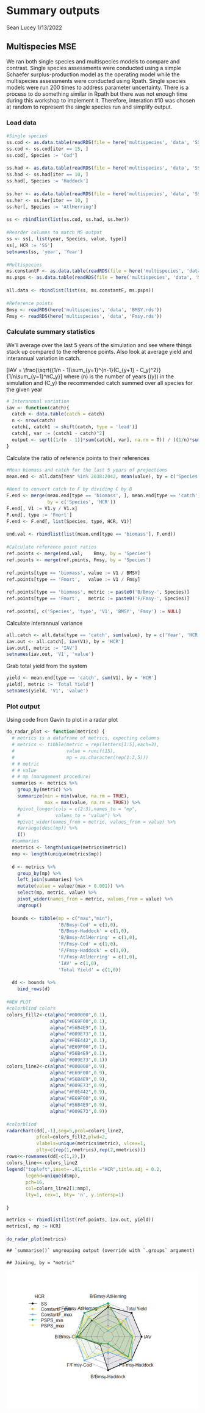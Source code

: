 Summary outputs
================
Sean Lucey
1/13/2022

## Multispecies MSE

We ran both single species and multispecies models to compare and
contrast. Single species assessments were conducted using a simple
Schaefer surplus-production model as the operating model while the
multispecies assessments were conducted using Rpath. Single species
models were run 200 times to address parameter uncertainty. There is a
process to do something similar in Rpath but there was not enough time
during this workshop to implement it. Therefore, interation \#10 was
chosen at random to represent the single species run and simplify
output.

### Load data

``` r
#Single species
ss.cod <- as.data.table(readRDS(file = here('multispecies', 'data', 'SS_Cod.rds')))
ss.cod <- ss.cod[iter == 15, ]
ss.cod[, Species := 'Cod']

ss.had <- as.data.table(readRDS(file = here('multispecies', 'data', 'SS_Haddock.rds')))
ss.had <- ss.had[iter == 10, ]
ss.had[, Species := 'Haddock']

ss.her <- as.data.table(readRDS(file = here('multispecies', 'data', 'SS_Herring.rds')))
ss.her <- ss.her[iter == 10, ]
ss.her[, Species := 'AtlHerring']

ss <- rbindlist(list(ss.cod, ss.had, ss.her))

#Reorder columns to match MS output
ss <- ss[, list(year, Species, value, type)]
ss[, HCR := 'SS']
setnames(ss, 'year', 'Year')

#Multispecies
ms.constantF <- as.data.table(readRDS(file = here('multispecies', 'data', 'MS_ConstantF.rds')))
ms.psps <- as.data.table(readRDS(file = here('multispecies', 'data', 'MS_PSPS.rds')))

all.data <- rbindlist(list(ss, ms.constantF, ms.psps))

#Reference points
Bmsy <- readRDS(here('multispecies', 'data', 'BMSY.rds'))
Fmsy <- readRDS(here('multispecies', 'data', 'Fmsy.rds'))
```

### Calculate summary statistics

We’ll average over the last 5 years of the simulation and see where
things stack up compared to the reference points. Also look at average
yield and interannual variation in catch.

\[IAV = \frac{\sqrt{(1/n - 1)\sum_{y=1}^{n-1}(C_{y+1} - C_y)^2}}{1/n\sum_{y=1}^nC_y}\]
where \(n\) is the number of years (\(y\)) in the simulation and \(C_y\)
the recommended catch summed over all species for the given year

``` r
# Interannual variation
iav <- function(catch){
  catch <- data.table(catch = catch)
  n <- nrow(catch)
  catch[, catch1 := shift(catch, type = 'lead')]
  catch[, var := (catch1 - catch)^2]
  output <- sqrt((1/(n - 1))*sum(catch[, var], na.rm = T)) / ((1/n)*sum(catch[, catch]))
}
```

Calculate the ratio of reference points to their references

``` r
#Mean biomass and catch for the last 5 years of projections
mean.end <- all.data[Year %in% 2038:2042, mean(value), by = c('Species', 'type', 'HCR')]

#Need to convert catch to F by dividing C by B
F.end <- merge(mean.end[type == 'biomass', ], mean.end[type == 'catch', ], 
               by = c('Species', 'HCR'))
F.end[, V1 := V1.y / V1.x]
F.end[, type := 'Fmort']
F.end <- F.end[, list(Species, type, HCR, V1)]

end.val <- rbindlist(list(mean.end[type == 'biomass'], F.end))

#Calculate reference point ratios
ref.points <- merge(end.val,    Bmsy, by = 'Species')
ref.points <- merge(ref.points, Fmsy, by = 'Species')

ref.points[type == 'biomass', value := V1 / BMSY]
ref.points[type == 'Fmort',   value := V1 / Fmsy]

ref.points[type == 'biomass', metric := paste0('B/Bmsy-', Species)]
ref.points[type == 'Fmort',   metric := paste0('F/Fmsy-', Species)]

ref.points[, c('Species', 'type', 'V1', 'BMSY', 'Fmsy') := NULL]
```

Calculate interannual variance

``` r
all.catch <- all.data[type == 'catch', sum(value), by = c('Year', 'HCR')]
iav.out <- all.catch[, iav(V1), by = 'HCR']
iav.out[, metric := 'IAV']
setnames(iav.out, 'V1', 'value')
```

Grab total yield from the system

``` r
yield <- mean.end[type == 'catch', sum(V1), by = 'HCR']
yield[, metric := 'Total Yield']
setnames(yield, 'V1', 'value')
```

### Plot output

Using code from Gavin to plot in a radar plot

``` r
do_radar_plot <- function(metrics) {
  # metrics is a dataframe of metrics, expecting columns
  # metrics <- tibble(metric = rep(letters[1:5],each=3),
  #                   value = runif(15),
  #                   mp = as.character(rep(1:3,5)))
  # # metric 
  # # value
  # # mp (management procedure)
  summaries <- metrics %>% 
    group_by(metric) %>% 
    summarize(min = min(value, na.rm = TRUE),
              max = max(value, na.rm = TRUE)) %>% 
    #pivot_longer(cols = c(2:3),names_to = "mp",
    #             values_to = "value") %>% 
    #pivot_wider(names_from = metric, values_from = value) %>% 
    #arrange(desc(mp)) %>% 
    I()
  #summaries  
  nmetrics <- length(unique(metrics$metric))
  nmp <- length(unique(metrics$mp))
    
  d <- metrics %>% 
    group_by(mp) %>% 
    left_join(summaries) %>% 
    mutate(value = value/(max + 0.001)) %>% 
    select(mp, metric, value) %>% 
    pivot_wider(names_from = metric, values_from = value) %>% 
    ungroup()
  
  bounds <- tibble(mp = c("max","min"),
                   'B/Bmsy-Cod' = c(1,0),
                   'B/Bmsy-Haddock' = c(1,0),
                   'B/Bmsy-AtlHerring' = c(1,0),
                   'F/Fmsy-Cod' = c(1,0),
                   'F/Fmsy-Haddock' = c(1,0),
                   'F/Fmsy-AtlHerring' = c(1,0),
                   'IAV' = c(1,0),
                   'Total Yield' = c(1,0))
  
  dd <- bounds %>% 
    bind_rows(d)

#NEW PLOT
#colorblind colors
colors_fill2<-c(alpha("#000000",0.1),
                alpha("#E69F00",0.1),
                alpha("#56B4E9",0.1),
                alpha("#009E73",0.1),
                alpha("#F0E442",0.1),
                alpha("#E69F00",0.1),
                alpha("#56B4E9",0.1),
                alpha("#009E73",0.1))
colors_line2<-c(alpha("#000000",0.9),
                alpha("#E69F00",0.9),
                alpha("#56B4E9",0.9),
                alpha("#009E73",0.9),
                alpha("#F0E442",0.9),
                alpha("#E69F00",0.9),
                alpha("#56B4E9",0.9),
                alpha("#009E73",0.9))

#colorblind
radarchart(dd[,-1],seg=5,pcol=colors_line2,
           pfcol=colors_fill2,plwd=2,
           vlabels=unique(metrics$metric), vlcex=1,
           plty=c(rep(1,nmetrics),rep(2,nmetrics)))
rows<<-rownames(dd[-c(1,2),])
colors_line<<-colors_line2
legend("topleft",inset=-.01,title ="HCR",title.adj = 0.2,
       legend=unique(d$mp),
       pch=16,
       col=colors_line2[1:nmp],
       lty=1, cex=1, bty= 'n', y.intersp=1)

}
```

``` r
metrics <- rbindlist(list(ref.points, iav.out, yield))
metrics[, mp := HCR]

do_radar_plot(metrics)
```

    ## `summarise()` ungrouping output (override with `.groups` argument)

    ## Joining, by = "metric"

![](Summary_output_files/figure-gfm/unnamed-chunk-7-1.png)<!-- -->
